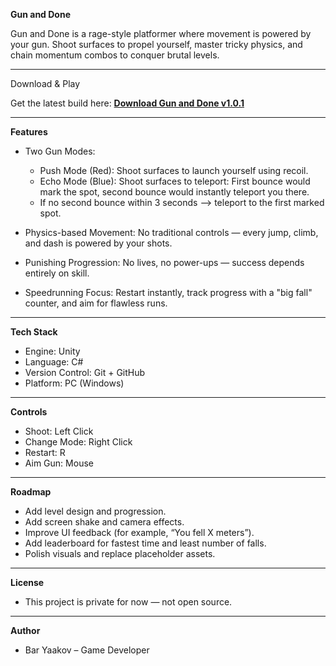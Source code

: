 **Gun and Done**

Gun and Done is a rage-style platformer where movement is powered by your gun.
Shoot surfaces to propel yourself, master tricky physics, and chain momentum combos to conquer brutal levels.

---

Download & Play

Get the latest build here:
[**Download Gun and Done v1.0.1**](../../releases/latest/download/v1.0.1.zip)

---

**Features**

* Two Gun Modes:

  * Push Mode (Red): Shoot surfaces to launch yourself using recoil.
  * Echo Mode (Blue): Shoot surfaces to teleport: First bounce would mark the spot, second bounce would instantly teleport you there.
  * If no second bounce within 3 seconds --> teleport to the first marked spot.
* Physics-based Movement: No traditional controls — every jump, climb, and dash is powered by your shots.
* Punishing Progression: No lives, no power-ups — success depends entirely on skill.
* Speedrunning Focus: Restart instantly, track progress with a "big fall" counter, and aim for flawless runs.

---

**Tech Stack**

* Engine: Unity
* Language: C#
* Version Control: Git + GitHub
* Platform: PC (Windows)

---

**Controls**

* Shoot: Left Click
* Change Mode: Right Click
* Restart: R
* Aim Gun: Mouse

---

**Roadmap**

* Add level design and progression.
* Add screen shake and camera effects.
* Improve UI feedback (for example, “You fell X meters”).
* Add leaderboard for fastest time and least number of falls.
* Polish visuals and replace placeholder assets.

---

**License**

* This project is private for now — not open source.

---

**Author**

* Bar Yaakov – Game Developer
